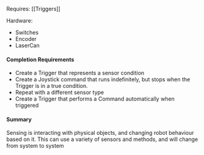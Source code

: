 Requires:
[[Triggers]]

Hardware: 
- Switches
- Encoder
- LaserCan

#### Completion Requirements
- Create a Trigger that represents a sensor condition
- Create a Joystick command that runs indefinitely, but stops when the Trigger is in a true condition. 
- Repeat with a different sensor type
- Create a Trigger that performs a Command automatically when triggered

#### Summary
Sensing is interacting with physical objects, and changing robot behaviour based on it.
This can use a variety of sensors and methods, and will change from system to system


